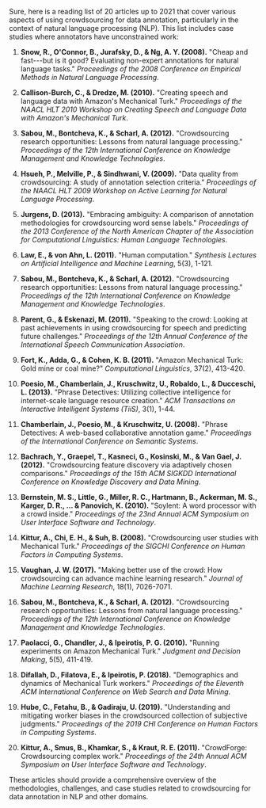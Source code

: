 Sure, here is a reading list of 20 articles up to 2021 that cover various aspects of using crowdsourcing for data annotation, particularly in the context of natural language processing (NLP). This list includes case studies where annotators have unconstrained work:

1. **Snow, R., O'Connor, B., Jurafsky, D., & Ng, A. Y. (2008).** "Cheap and fast---but is it good? Evaluating non-expert annotations for natural language tasks." *Proceedings of the 2008 Conference on Empirical Methods in Natural Language Processing*.
   
2. **Callison-Burch, C., & Dredze, M. (2010).** "Creating speech and language data with Amazon's Mechanical Turk." *Proceedings of the NAACL HLT 2010 Workshop on Creating Speech and Language Data with Amazon's Mechanical Turk*.

3. **Sabou, M., Bontcheva, K., & Scharl, A. (2012).** "Crowdsourcing research opportunities: Lessons from natural language processing." *Proceedings of the 12th International Conference on Knowledge Management and Knowledge Technologies*.

4. **Hsueh, P., Melville, P., & Sindhwani, V. (2009).** "Data quality from crowdsourcing: A study of annotation selection criteria." *Proceedings of the NAACL HLT 2009 Workshop on Active Learning for Natural Language Processing*.

5. **Jurgens, D. (2013).** "Embracing ambiguity: A comparison of annotation methodologies for crowdsourcing word sense labels." *Proceedings of the 2013 Conference of the North American Chapter of the Association for Computational Linguistics: Human Language Technologies*.

6. **Law, E., & von Ahn, L. (2011).** "Human computation." *Synthesis Lectures on Artificial Intelligence and Machine Learning*, 5(3), 1-121.

7. **Sabou, M., Bontcheva, K., & Scharl, A. (2012).** "Crowdsourcing research opportunities: Lessons from natural language processing." *Proceedings of the 12th International Conference on Knowledge Management and Knowledge Technologies*.

8. **Parent, G., & Eskenazi, M. (2011).** "Speaking to the crowd: Looking at past achievements in using crowdsourcing for speech and predicting future challenges." *Proceedings of the 12th Annual Conference of the International Speech Communication Association*.

9. **Fort, K., Adda, G., & Cohen, K. B. (2011).** "Amazon Mechanical Turk: Gold mine or coal mine?" *Computational Linguistics*, 37(2), 413-420.

10. **Poesio, M., Chamberlain, J., Kruschwitz, U., Robaldo, L., & Ducceschi, L. (2013).** "Phrase Detectives: Utilizing collective intelligence for internet-scale language resource creation." *ACM Transactions on Interactive Intelligent Systems (TiiS)*, 3(1), 1-44.

11. **Chamberlain, J., Poesio, M., & Kruschwitz, U. (2008).** "Phrase Detectives: A web-based collaborative annotation game." *Proceedings of the International Conference on Semantic Systems*.

12. **Bachrach, Y., Graepel, T., Kasneci, G., Kosinski, M., & Van Gael, J. (2012).** "Crowdsourcing feature discovery via adaptively chosen comparisons." *Proceedings of the 15th ACM SIGKDD International Conference on Knowledge Discovery and Data Mining*.

13. **Bernstein, M. S., Little, G., Miller, R. C., Hartmann, B., Ackerman, M. S., Karger, D. R., ... & Panovich, K. (2010).** "Soylent: A word processor with a crowd inside." *Proceedings of the 23nd Annual ACM Symposium on User Interface Software and Technology*.

14. **Kittur, A., Chi, E. H., & Suh, B. (2008).** "Crowdsourcing user studies with Mechanical Turk." *Proceedings of the SIGCHI Conference on Human Factors in Computing Systems*.

15. **Vaughan, J. W. (2017).** "Making better use of the crowd: How crowdsourcing can advance machine learning research." *Journal of Machine Learning Research*, 18(1), 7026-7071.

16. **Sabou, M., Bontcheva, K., & Scharl, A. (2012).** "Crowdsourcing research opportunities: Lessons from natural language processing." *Proceedings of the 12th International Conference on Knowledge Management and Knowledge Technologies*.

17. **Paolacci, G., Chandler, J., & Ipeirotis, P. G. (2010).** "Running experiments on Amazon Mechanical Turk." *Judgment and Decision Making*, 5(5), 411-419.

18. **Difallah, D., Filatova, E., & Ipeirotis, P. (2018).** "Demographics and dynamics of Mechanical Turk workers." *Proceedings of the Eleventh ACM International Conference on Web Search and Data Mining*.

19. **Hube, C., Fetahu, B., & Gadiraju, U. (2019).** "Understanding and mitigating worker biases in the crowdsourced collection of subjective judgments." *Proceedings of the 2019 CHI Conference on Human Factors in Computing Systems*.

20. **Kittur, A., Smus, B., Khamkar, S., & Kraut, R. E. (2011).** "CrowdForge: Crowdsourcing complex work." *Proceedings of the 24th Annual ACM Symposium on User Interface Software and Technology*.

These articles should provide a comprehensive overview of the methodologies, challenges, and case studies related to crowdsourcing for data annotation in NLP and other domains.